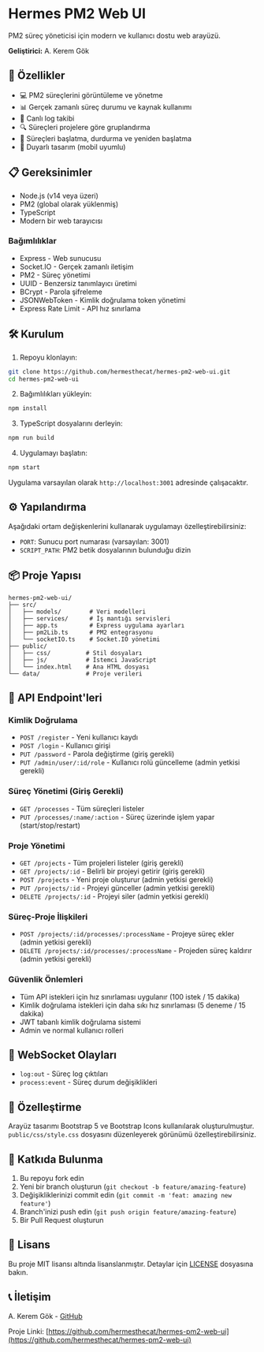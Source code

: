 # Hermes PM2 Web UI

PM2 süreç yöneticisi için modern ve kullanıcı dostu web arayüzü.

**Geliştirici:** A. Kerem Gök

## 🚀 Özellikler

- 💻 PM2 süreçlerini görüntüleme ve yönetme
- 📊 Gerçek zamanlı süreç durumu ve kaynak kullanımı
- 📝 Canlı log takibi
- 🔍 Süreçleri projelere göre gruplandırma
- 🎯 Süreçleri başlatma, durdurma ve yeniden başlatma
- 📱 Duyarlı tasarım (mobil uyumlu)

## 📋 Gereksinimler

- Node.js (v14 veya üzeri)
- PM2 (global olarak yüklenmiş)
- TypeScript
- Modern bir web tarayıcısı

### Bağımlılıklar
- Express - Web sunucusu
- Socket.IO - Gerçek zamanlı iletişim
- PM2 - Süreç yönetimi
- UUID - Benzersiz tanımlayıcı üretimi
- BCrypt - Parola şifreleme
- JSONWebToken - Kimlik doğrulama token yönetimi
- Express Rate Limit - API hız sınırlama

## 🛠️ Kurulum

1. Repoyu klonlayın:
```bash
git clone https://github.com/hermesthecat/hermes-pm2-web-ui.git
cd hermes-pm2-web-ui
```

2. Bağımlılıkları yükleyin:
```bash
npm install
```

3. TypeScript dosyalarını derleyin:
```bash
npm run build
```

4. Uygulamayı başlatın:
```bash
npm start
```

Uygulama varsayılan olarak `http://localhost:3001` adresinde çalışacaktır.

## ⚙️ Yapılandırma

Aşağıdaki ortam değişkenlerini kullanarak uygulamayı özelleştirebilirsiniz:

- `PORT`: Sunucu port numarası (varsayılan: 3001)
- `SCRIPT_PATH`: PM2 betik dosyalarının bulunduğu dizin

## 📦 Proje Yapısı

```
hermes-pm2-web-ui/
├── src/
│   ├── models/        # Veri modelleri
│   ├── services/      # İş mantığı servisleri
│   ├── app.ts         # Express uygulama ayarları
│   ├── pm2Lib.ts      # PM2 entegrasyonu
│   └── socketIO.ts    # Socket.IO yönetimi
├── public/
│   ├── css/          # Stil dosyaları
│   ├── js/           # İstemci JavaScript
│   └── index.html    # Ana HTML dosyası
└── data/             # Proje verileri
```

## 🔧 API Endpoint'leri

### Kimlik Doğrulama
- `POST /register` - Yeni kullanıcı kaydı
- `POST /login` - Kullanıcı girişi
- `PUT /password` - Parola değiştirme (giriş gerekli)
- `PUT /admin/user/:id/role` - Kullanıcı rolü güncelleme (admin yetkisi gerekli)

### Süreç Yönetimi (Giriş Gerekli)
- `GET /processes` - Tüm süreçleri listeler
- `PUT /processes/:name/:action` - Süreç üzerinde işlem yapar (start/stop/restart)

### Proje Yönetimi
- `GET /projects` - Tüm projeleri listeler (giriş gerekli)
- `GET /projects/:id` - Belirli bir projeyi getirir (giriş gerekli)
- `POST /projects` - Yeni proje oluşturur (admin yetkisi gerekli)
- `PUT /projects/:id` - Projeyi günceller (admin yetkisi gerekli)
- `DELETE /projects/:id` - Projeyi siler (admin yetkisi gerekli)

### Süreç-Proje İlişkileri
- `POST /projects/:id/processes/:processName` - Projeye süreç ekler (admin yetkisi gerekli)
- `DELETE /projects/:id/processes/:processName` - Projeden süreç kaldırır (admin yetkisi gerekli)

### Güvenlik Önlemleri
- Tüm API istekleri için hız sınırlaması uygulanır (100 istek / 15 dakika)
- Kimlik doğrulama istekleri için daha sıkı hız sınırlaması (5 deneme / 15 dakika)
- JWT tabanlı kimlik doğrulama sistemi
- Admin ve normal kullanıcı rolleri

## 🔌 WebSocket Olayları

- `log:out` - Süreç log çıktıları
- `process:event` - Süreç durum değişiklikleri

## 🎨 Özelleştirme

Arayüz tasarımı Bootstrap 5 ve Bootstrap Icons kullanılarak oluşturulmuştur. `public/css/style.css` dosyasını düzenleyerek görünümü özelleştirebilirsiniz.

## 🤝 Katkıda Bulunma

1. Bu repoyu fork edin
2. Yeni bir branch oluşturun (`git checkout -b feature/amazing-feature`)
3. Değişikliklerinizi commit edin (`git commit -m 'feat: amazing new feature'`)
4. Branch'inizi push edin (`git push origin feature/amazing-feature`)
5. Bir Pull Request oluşturun

## 📝 Lisans

Bu proje MIT lisansı altında lisanslanmıştır. Detaylar için [LICENSE](LICENSE) dosyasına bakın.

## 📞 İletişim

A. Kerem Gök - [GitHub](https://github.com/hermesthecat)

Proje Linki: [https://github.com/hermesthecat/hermes-pm2-web-ui](https://github.com/hermesthecat/hermes-pm2-web-ui) 